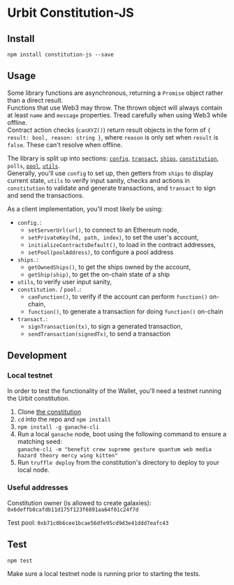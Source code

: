 # Urbit Constitution-JS


## Install

`npm install constitution-js --save`


## Usage

Some library functions are asynchronous, returning a `Promise` object rather
than a direct result.  
Functions that use Web3 may throw. The thrown object will always contain at
least `name` and `message` properties. Tread carefully when using Web3 while
offline.  
Contract action checks (`canXYZ()`) return result objects in the form of
`{ result: bool, reason: string }`, where `reason` is only set when `result` is
`false`. These can't resolve when offline.

The library is split up into sections:
[`config`](docs/config.md),
[`transact`](docs/transact.md),
[`ships`](docs/ships.md),
[`constitution`](docs/constitution.md),
`polls`,
[`pool`](docs/pool.md),
[`utils`](docs/utils.md).  
Generally, you'll use `config` to set up, then getters from `ships` to display
current state, `utils` to verify input sanity, checks and actions in
`constitution` to validate and generate transactions, and `transact` to sign
and send the transactions.

As a client implementation, you'll most likely be using:

* `config.`:
  * `setServerUrl(url)`, to connect to an Ethereum node,
  * `setPrivateKey(hd, path, index)`, to set the user's account,
  * `initializeContractsDefault()`, to load in the contract addresses,
  * `setPool(poolAddress)`, to configure a pool address
* `ships.`:
  * `getOwnedShips()`, to get the ships owned by the account,
  * `getShip(ship)`, to get the on-chain state of a ship
* `utils`, to verify user input sanity,
* `constitution.` / `pool.`:
  * `canFunction()`, to verify if the account can perform `function()` on-chain,
  * `function()`, to generate a transaction for doing `function()` on-chain
* `transact.`:
  * `signTransaction(tx)`, to sign a generated transaction,
  * `sendTransaction(signedTx)`, to send a transaction


## Development

### Local testnet

In order to test the functionality of the Wallet, you'll need a testnet running the
Urbit constitution.
1. Clone [the constitution](https://github.com/urbit/constitution)
2. `cd` into the repo and `npm install`
3. `npm install -g ganache-cli`
3. Run a local `ganache` node, boot using the following command to ensure a matching seed:  
   `ganache-cli -m "benefit crew supreme gesture quantum web media hazard theory mercy wing kitten"`
4. Run `truffle deploy` from the constitution's directory to deploy to your local node.

### Useful addresses
Constitution owner (is allowed to create galaxies):
`0x6deffb0cafdb11d175f123f6891aa64f01c24f7d`

Test pool:
`0xb71c0b6cee1bcae56dfe95cd9d3e41ddd7eafc43`

## Test

`npm test`

Make sure a local testnet node is running prior to starting the tests.
